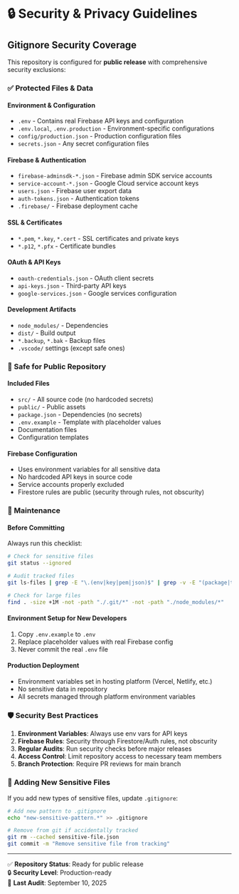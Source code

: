 # 🔒 Security & Privacy Guidelines

## Gitignore Security Coverage

This repository is configured for **public release** with comprehensive security exclusions:

### ✅ Protected Files & Data

#### Environment & Configuration
- `.env` - Contains real Firebase API keys and configuration
- `.env.local`, `.env.production` - Environment-specific configurations
- `config/production.json` - Production configuration files
- `secrets.json` - Any secret configuration files

#### Firebase & Authentication
- `firebase-adminsdk-*.json` - Firebase admin SDK service accounts
- `service-account-*.json` - Google Cloud service account keys
- `users.json` - Firebase user export data
- `auth-tokens.json` - Authentication tokens
- `.firebase/` - Firebase deployment cache

#### SSL & Certificates
- `*.pem`, `*.key`, `*.cert` - SSL certificates and private keys
- `*.p12`, `*.pfx` - Certificate bundles

#### OAuth & API Keys
- `oauth-credentials.json` - OAuth client secrets
- `api-keys.json` - Third-party API keys
- `google-services.json` - Google services configuration

#### Development Artifacts
- `node_modules/` - Dependencies
- `dist/` - Build output
- `*.backup`, `*.bak` - Backup files
- `.vscode/` settings (except safe ones)

### 🚀 Safe for Public Repository

#### Included Files
- `src/` - All source code (no hardcoded secrets)
- `public/` - Public assets
- `package.json` - Dependencies (no secrets)
- `.env.example` - Template with placeholder values
- Documentation files
- Configuration templates

#### Firebase Configuration
- Uses environment variables for all sensitive data
- No hardcoded API keys in source code
- Service accounts properly excluded
- Firestore rules are public (security through rules, not obscurity)

### 🔧 Maintenance

#### Before Committing
Always run this checklist:

```bash
# Check for sensitive files
git status --ignored

# Audit tracked files
git ls-files | grep -E "\.(env|key|pem|json)$" | grep -v -E "(package|tsconfig|firebase\.json|\.example)"

# Check for large files
find . -size +1M -not -path "./.git/*" -not -path "./node_modules/*"
```

#### Environment Setup for New Developers
1. Copy `.env.example` to `.env`
2. Replace placeholder values with real Firebase config
3. Never commit the real `.env` file

#### Production Deployment
- Environment variables set in hosting platform (Vercel, Netlify, etc.)
- No sensitive data in repository
- All secrets managed through platform environment variables

### 🛡️ Security Best Practices

1. **Environment Variables**: Always use env vars for API keys
2. **Firebase Rules**: Security through Firestore/Auth rules, not obscurity  
3. **Regular Audits**: Run security checks before major releases
4. **Access Control**: Limit repository access to necessary team members
5. **Branch Protection**: Require PR reviews for main branch

### 📝 Adding New Sensitive Files

If you add new types of sensitive files, update `.gitignore`:

```bash
# Add new pattern to .gitignore
echo "new-sensitive-pattern.*" >> .gitignore

# Remove from git if accidentally tracked
git rm --cached sensitive-file.json
git commit -m "Remove sensitive file from tracking"
```

---

✅ **Repository Status**: Ready for public release  
🔒 **Security Level**: Production-ready  
📅 **Last Audit**: September 10, 2025
